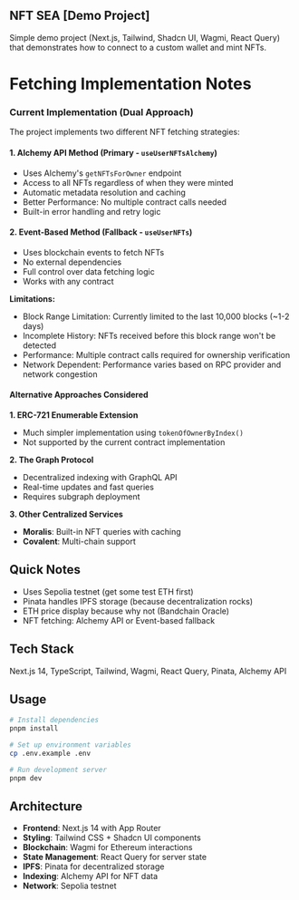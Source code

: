## NFT SEA [Demo Project]

Simple demo project (Next.js, Tailwind, Shadcn UI, Wagmi, React Query) that demonstrates how to connect to a custom wallet and mint NFTs.

# Fetching Implementation Notes

### Current Implementation (Dual Approach)

The project implements two different NFT fetching strategies:

#### 1. Alchemy API Method (Primary - `useUserNFTsAlchemy`)

- Uses Alchemy's `getNFTsForOwner` endpoint
- Access to all NFTs regardless of when they were minted
- Automatic metadata resolution and caching
- Better Performance: No multiple contract calls needed
- Built-in error handling and retry logic

#### 2. Event-Based Method (Fallback - `useUserNFTs`)

- Uses blockchain events to fetch NFTs
- No external dependencies
- Full control over data fetching logic
- Works with any contract

**Limitations:**

- Block Range Limitation: Currently limited to the last 10,000 blocks (~1-2 days)
- Incomplete History: NFTs received before this block range won't be detected
- Performance: Multiple contract calls required for ownership verification
- Network Dependent: Performance varies based on RPC provider and network congestion

#### Alternative Approaches Considered

**1. ERC-721 Enumerable Extension**

- Much simpler implementation using `tokenOfOwnerByIndex()`
- Not supported by the current contract implementation

**2. The Graph Protocol**

- Decentralized indexing with GraphQL API
- Real-time updates and fast queries
- Requires subgraph deployment

**3. Other Centralized Services**

- **Moralis**: Built-in NFT queries with caching
- **Covalent**: Multi-chain support

## Quick Notes

- Uses Sepolia testnet (get some test ETH first)
- Pinata handles IPFS storage (because decentralization rocks)
- ETH price display because why not (Bandchain Oracle)
- NFT fetching: Alchemy API or Event-based fallback

## Tech Stack

Next.js 14, TypeScript, Tailwind, Wagmi, React Query, Pinata, Alchemy API

## Usage

```bash
# Install dependencies
pnpm install

# Set up environment variables
cp .env.example .env

# Run development server
pnpm dev
```

## Architecture

- **Frontend**: Next.js 14 with App Router
- **Styling**: Tailwind CSS + Shadcn UI components
- **Blockchain**: Wagmi for Ethereum interactions
- **State Management**: React Query for server state
- **IPFS**: Pinata for decentralized storage
- **Indexing**: Alchemy API for NFT data
- **Network**: Sepolia testnet
